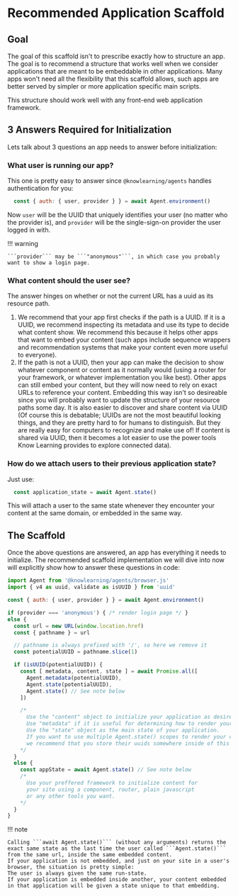 # Recommended Application Scaffold

## Goal

The goal of this scaffold isn't to prescribe exactly how to structure an app.
The goal is to recommend a structure that works well when we consider applications that are meant to be embeddable in other applications.
Many apps won't need all the flexibility that this scaffold allows, such apps are better served by simpler or more application specific main scripts.

This structure should work well with any front-end web application framework.

## 3 Answers Required for Initialization

Lets talk about 3 questions an app needs to answer before initialization:

### What user is running our app?

This one is pretty easy to answer since ```@knowlearning/agents``` handles authentication for you:
```js
  const { auth: { user, provider } } = await Agent.environment()
```
Now ```user``` will be the UUID that uniquely identifies your user (no matter who the provider is),
and ```provider``` will be the single-sign-on provider the user logged in with.

!!! warning

    ```provider``` may be ```"anonymous"```, in which case you probably want to show a login page.

### What content should the user see?

The answer hinges on whether or not the current URL has a uuid as its resource path.

1.  We recommend that your app first checks if the path is a UUID.
    If it is a UUID, we recommend inspecting its metadata and use its type to decide what content show.
    We recommend this because it helps other apps that want to embed your content
    (such apps include sequence wrappers and recommendation systems that make your content even more useful to everyone).
2.  If the path is not a UUID, then your app can make the decision to show whatever component or content as it normally would
    (using a router for your framework, or whatever implementation you like best).
    Other apps can still embed your content, but they will now need to rely on exact URLs to reference your content.
    Embedding this way isn't so desireable since you will probably want to update the structure of your resource paths some day.
    It is also easier to discover and share content via UUID
    (Of course this is debatable; UUIDs are not the most beautiful looking things, and they are pretty hard to for humans to distinguish.
    But they are really easy for computers to recognize and make use of!
    If content is shared via UUID, then it becomes a lot easier to use the power tools Know Learning provides to explore connected data).

### How do we attach users to their previous application state?

Just use:
```js
  const application_state = await Agent.state()
```
This will attach a user to the same state whenever they encounter your content at the same domain, or embedded in the same way.

## The Scaffold

Once the above questions are answered, an app has everything it needs to initialize.
The recommended scaffold implementation we will dive into now will explicitly show how to answer these questions in code:

```js
import Agent from '@knowlearning/agents/browser.js'
import { v4 as uuid, validate as isUUID } from 'uuid'

const { auth: { user, provider } } = await Agent.environment()

if (provider === 'anonymous') { /* render login page */ }
else {
  const url = new URL(window.location.href)
  const { pathname } = url

  // pathname is always prefixed with '/', so here we remove it
  const potentialUUID = pathname.slice(1)

  if (isUUID(potentialUUID)) {
    const [ metadata, content, state ] = await Promise.all([
      Agent.metadata(potentialUUID),
      Agent.state(potentialUUID),
      Agent.state() // See note below
    ])

    /*
      Use the "content" object to initialize your application as desired.
      Use "metadata" if it is useful for determining how to render your content.
      Use the "state" object as the main state of your application.
      If you want to use multiple Agent.state() scopes to render your content,
      we recommend that you store their uuids somewhere inside of this "state" object
    */
  }
  else {
    const appState = await Agent.state() // See note below
    /*
      Use your preffered framework to initialize content for
      your site using a component, router, plain javascript
      or any other tools you want.
    */
  }
}
```

!!! note

    Calling ```await Agent.state()``` (without any arguments) returns the exact same state as the last time the user called ```Agent.state()``` from the same url, inside the same embedded content.
    If your application is not embedded, and just on your site in a user's browser, the situation is pretty simple:
    The user is always given the same run-state.
    If your application is embedded inside another, your content embedded in that application will be given a state unique to that embedding.

